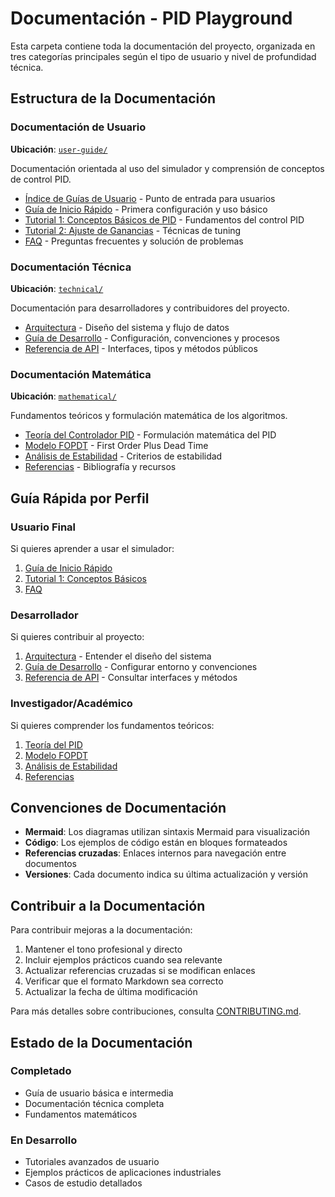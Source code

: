 # Documentación - PID Playground

Esta carpeta contiene toda la documentación del proyecto, organizada en tres categorías principales según el tipo de usuario y nivel de profundidad técnica.

## Estructura de la Documentación

### Documentación de Usuario

**Ubicación**: [`user-guide/`](./user-guide/)

Documentación orientada al uso del simulador y comprensión de conceptos de control PID.

- [Índice de Guías de Usuario](./user-guide/README.md) - Punto de entrada para usuarios
- [Guía de Inicio Rápido](./user-guide/getting-started.md) - Primera configuración y uso básico
- [Tutorial 1: Conceptos Básicos de PID](./user-guide/tutorials/01-basic-pid.md) - Fundamentos del control PID
- [Tutorial 2: Ajuste de Ganancias](./user-guide/tutorials/02-tuning.md) - Técnicas de tuning
- [FAQ](./user-guide/faq.md) - Preguntas frecuentes y solución de problemas

### Documentación Técnica

**Ubicación**: [`technical/`](./technical/)

Documentación para desarrolladores y contribuidores del proyecto.

- [Arquitectura](./technical/architecture.md) - Diseño del sistema y flujo de datos
- [Guía de Desarrollo](./technical/development.md) - Configuración, convenciones y procesos
- [Referencia de API](./technical/api-reference.md) - Interfaces, tipos y métodos públicos

### Documentación Matemática

**Ubicación**: [`mathematical/`](./mathematical/)

Fundamentos teóricos y formulación matemática de los algoritmos.

- [Teoría del Controlador PID](./mathematical/theory/pid.md) - Formulación matemática del PID
- [Modelo FOPDT](./mathematical/theory/fopdt.md) - First Order Plus Dead Time
- [Análisis de Estabilidad](./mathematical/theory/stability.md) - Criterios de estabilidad
- [Referencias](./mathematical/references.md) - Bibliografía y recursos

## Guía Rápida por Perfil

### Usuario Final

Si quieres aprender a usar el simulador:

1. [Guía de Inicio Rápido](./user-guide/getting-started.md)
2. [Tutorial 1: Conceptos Básicos](./user-guide/tutorials/01-basic-pid.md)
3. [FAQ](./user-guide/faq.md)

### Desarrollador

Si quieres contribuir al proyecto:

1. [Arquitectura](./technical/architecture.md) - Entender el diseño del sistema
2. [Guía de Desarrollo](./technical/development.md) - Configurar entorno y convenciones
3. [Referencia de API](./technical/api-reference.md) - Consultar interfaces y métodos

### Investigador/Académico

Si quieres comprender los fundamentos teóricos:

1. [Teoría del PID](./mathematical/theory/pid.md)
2. [Modelo FOPDT](./mathematical/theory/fopdt.md)
3. [Análisis de Estabilidad](./mathematical/theory/stability.md)
4. [Referencias](./mathematical/references.md)

## Convenciones de Documentación

- **Mermaid**: Los diagramas utilizan sintaxis Mermaid para visualización
- **Código**: Los ejemplos de código están en bloques formateados
- **Referencias cruzadas**: Enlaces internos para navegación entre documentos
- **Versiones**: Cada documento indica su última actualización y versión

## Contribuir a la Documentación

Para contribuir mejoras a la documentación:

1. Mantener el tono profesional y directo
2. Incluir ejemplos prácticos cuando sea relevante
3. Actualizar referencias cruzadas si se modifican enlaces
4. Verificar que el formato Markdown sea correcto
5. Actualizar la fecha de última modificación

Para más detalles sobre contribuciones, consulta [CONTRIBUTING.md](../CONTRIBUTING.md).

## Estado de la Documentación

### Completado

- Guía de usuario básica e intermedia
- Documentación técnica completa
- Fundamentos matemáticos

### En Desarrollo

- Tutoriales avanzados de usuario
- Ejemplos prácticos de aplicaciones industriales
- Casos de estudio detallados

